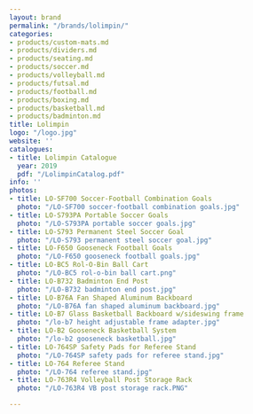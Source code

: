 ```yaml
---
layout: brand
permalink: "/brands/lolimpin/"
categories:
- products/custom-mats.md
- products/dividers.md
- products/seating.md
- products/soccer.md
- products/volleyball.md
- products/futsal.md
- products/football.md
- products/boxing.md
- products/basketball.md
- products/badminton.md
title: Lolimpin
logo: "/logo.jpg"
website: ''
catalogues:
- title: Lolimpin Catalogue
  year: 2019
  pdf: "/LolimpinCatalog.pdf"
info: ''
photos:
- title: LO-SF700 Soccer-Football Combination Goals
  photo: "/LO-SF700 soccer-football combination goals.jpg"
- title: LO-S793PA Portable Soccer Goals
  photo: "/LO-S793PA portable soccer goals.jpg"
- title: LO-S793 Permanent Steel Soccer Goal
  photo: "/LO-S793 permanent steel soccer goal.jpg"
- title: LO-F650 Gooseneck Football Goals
  photo: "/LO-F650 gooseneck football goals.jpg"
- title: LO-BC5 Rol-O-Bin Ball Cart
  photo: "/LO-BC5 rol-o-bin ball cart.png"
- title: LO-B732 Badminton End Post
  photo: "/LO-B732 badminton end post.jpg"
- title: LO-B76A Fan Shaped Aluminum Backboard
  photo: "/LO-B76A fan shaped aluminum backboard.jpg"
- title: LO-B7 Glass Basketball Backboard w/sideswing frame
  photo: "/lo-b7 height adjustable frame adapter.jpg"
- title: LO-B2 Gooseneck Basketball System
  photo: "/lo-b2 gooseneck basketball.jpg"
- title: LO-764SP Safety Pads for Referee Stand
  photo: "/LO-764SP safety pads for referee stand.jpg"
- title: LO-764 Referee Stand
  photo: "/LO-764 referee stand.jpg"
- title: LO-763R4 Volleyball Post Storage Rack
  photo: "/LO-763R4 VB post storage rack.PNG"

---
```

